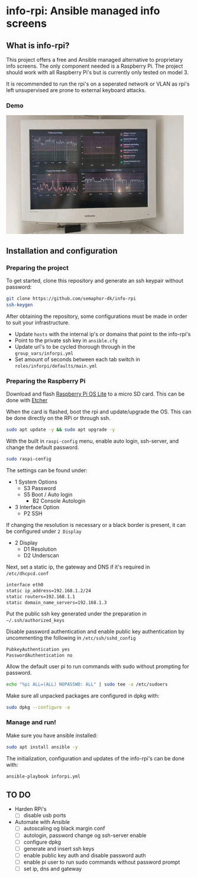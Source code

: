 # info-rpi: Ansible managed info screens


## What is info-rpi?
This project offers a free and Ansible managed alternative to proprietary info screens. The only component needed is a Raspberry Pi.
The project should work with all Raspberry Pi's but is currently only tested on model 3.

It is recommended to run the rpi's on a seperated network or VLAN as rpi's left unsupervised are prone to external keyboard attacks.

### Demo

![](demo.gif)

## Installation and configuration

### Preparing the project

To get started, clone this repository and generate an ssh keypair without password:

```bash
git clone https://github.com/semaphor-dk/info-rpi
ssh-keygen
```

After obtaining the repository, some configurations must be made in order to suit your infrastructure.

- Update `hosts` with the internal ip's or domains that point to the info-rpi's
- Point to the private ssh key in `ansible.cfg`
- Update url's to be cycled thorough through in the `group_vars/inforpi.yml`
- Set amount of seconds between each tab switch in `roles/inforpi/defaults/main.yml`


### Preparing the Raspberry Pi

Download and flash [Raspberry Pi OS Lite](https://www.raspberrypi.org/software/operating-systems/) to a micro SD card. This can be done with [Etcher](https://www.balena.io/etcher/)

When the card is flashed, boot the rpi and update/upgrade the OS. This can be done directly on the RPi or through ssh.

```bash
sudo apt update -y && sudo apt upgrade -y
```

With the built in `raspi-config` menu, enable auto login, ssh-server, and change the default password.
```bash
sudo raspi-config
```

The settings can be found under:

- 1 System Options
    - S3 Password
    - S5 Boot / Auto login
        - B2 Console Autologin
- 3 Interface Option
    - P2 SSH


If changing the resolution is necessary or a black border is present, it can be configured under `2 Display`

- 2 Display
    - D1 Resolution
    - D2 Underscan


Next, set a static ip, the gateway and DNS if it's required in `/etc/dhcpcd.conf`

```
interface eth0
static ip_address=192.168.1.2/24
static routers=192.168.1.1
static domain_name_servers=192.168.1.3
```

Put the public ssh key generated under the preparation in `~/.ssh/authorized_keys`

Disable password authentication and enable public key authentication by uncommenting the following in `/etc/ssh/sshd_config`

```
PubkeyAuthentication yes
PasswordAuthentication no
```

Allow the default user pi to run commands with sudo without prompting for password.

```bash
echo "%pi ALL=(ALL) NOPASSWD: ALL" | sudo tee -a /etc/sudoers
```

Make sure all unpacked packages are configured in dpkg with:
```bash
sudo dpkg --configure -a
```

### Manage and run!

Make sure you have ansible installed:

```bash
sudo apt install ansible -y
```

The initialization, configuration and updates of the info-rpi's can be done with:
```bash
ansible-playbook inforpi.yml
```

## TO DO
- Harden RPi's
    - [ ] disable usb ports

- Automate with Ansible
    - [ ] autoscaling og black margin conf
    - [ ] autologin, password change og ssh-server enable
    - [ ] configure dpkg
    - [ ] generate and insert ssh keys
    - [ ] enable public key auth and disable password auth
    - [ ] enable pi user to run sudo commands without password prompt
    - [ ] set ip, dns and gateway
